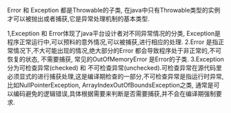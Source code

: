 Error 和 Exception 都是Throwable的子类, 在java中只有Throwable类型的实例才可以被抛出或者捕获,它是异常处理机制的基本类型.

1,Exception 和 Error体现了java平台设计者对不同异常情况的分类, Exception是程序正常运行中,可以预料的意外情况,可以被捕获,进行相应的处理.
2.Error 是指正常情况下,不大可能出现的情况,绝大部分的Error 都会导致程序处于非正常的,不可恢复的状态, 不需要捕获, 常见的OutOfMemoryError 是Error的子类.
3.Exception 分为可检查异常(checked) 和 不可检查异常(unchecked).可检查异常在源代码里必须显式的进行捕获处理,这是编译期检查的一部分,不可检查异常是指运行时异常, 比如NullPointerException, ArrayIndexOutOfBoundsException之类, 通常是可以编码避免的逻辑错误,具体根据需要来判断是否需要捕获,并不会在编译期强制要求.